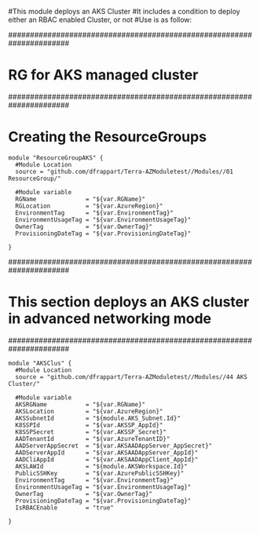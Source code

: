 #This module deploys an AKS Cluster
#It includes a condition to deploy either an RBAC enabled Cluster, or not
#Use is as follow:

######################################################################
# RG for AKS managed cluster
######################################################################

# Creating the ResourceGroups
```hcl
module "ResourceGroupAKS" {
  #Module Location
  source = "github.com/dfrappart/Terra-AZModuletest//Modules//01 ResourceGroup/"

  #Module variable
  RGName              = "${var.RGName}"
  RGLocation          = "${var.AzureRegion}"
  EnvironmentTag      = "${var.EnvironmentTag}"
  EnvironmentUsageTag = "${var.EnvironmentUsageTag}"
  OwnerTag            = "${var.OwnerTag}"
  ProvisioningDateTag = "${var.ProvisioningDateTag}"

}
```
######################################################################
# This section deploys an AKS cluster in advanced networking mode
######################################################################


```hcl
module "AKSClus" {
  #Module Location
  source = "github.com/dfrappart/Terra-AZModuletest//Modules//44 AKS Cluster/"

  #Module variable
  AKSRGName           = "${var.RGName}"
  AKSLocation         = "${var.AzureRegion}"
  AKSSubnetId         = "${module.AKS_Subnet.Id}"
  K8SSPId             = "${var.AKSSP_AppId}"
  K8SSPSecret         = "${var.AKSSP_Secret}"
  AADTenantId         = "${var.AzureTenantID}"
  AADServerAppSecret  = "${var.AKSAADAppServer_AppSecret}"
  AADServerAppId      = "${var.AKSAADAppServer_AppId}"
  AADCliAppId         = "${var.AKSAADAppClient_AppId}"
  AKSLAWId            = "${module.AKSWorkspace.Id}"
  PublicSSHKey        = "${var.AzurePublicSSHKey}"
  EnvironmentTag      = "${var.EnvironmentTag}"
  EnvironmentUsageTag = "${var.EnvironmentUsageTag}"
  OwnerTag            = "${var.OwnerTag}"
  ProvisioningDateTag = "${var.ProvisioningDateTag}"
  IsRBACEnable        = "true"

}

```